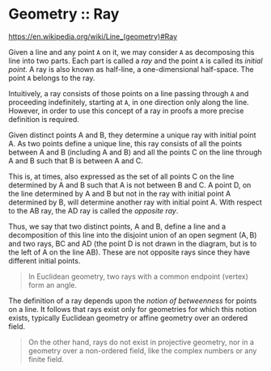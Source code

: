 # Geometry :: Ray

https://en.wikipedia.org/wiki/Line_(geometry)#Ray

Given a line and any point `A` on it, we may consider `A` as decomposing this line into two parts. Each part is called a *ray* and the point `A` is called its *initial point*. A ray is also known as half-line, a one-dimensional half-space. The point `A` belongs to the ray.

Intuitively, a ray consists of those points on a line passing through `A` and proceeding indefinitely, starting at `A`, in one direction only along the line. However, in order to use this concept of a ray in proofs a more precise definition is required.

Given distinct points A and B, they determine a unique ray with initial point A. As two points define a unique line, this ray consists of all the points between A and B (including A and B) and all the points C on the line through A and B such that B is between A and C.

This is, at times, also expressed as the set of all points C on the line determined by A and B such that A is not between B and C. A point D, on the line determined by A and B but not in the ray with initial point A determined by B, will determine another ray with initial point A. With respect to the AB ray, the AD ray is called the *opposite ray*.

Thus, we say that two distinct points, A and B, define a line and a decomposition of this line into the disjoint union of an open segment (A, B) and two rays, BC and AD (the point D is not drawn in the diagram, but is to the left of A on the line AB). These are not opposite rays since they have different initial points.

>In Euclidean geometry, two rays with a common endpoint (vertex) form an angle.

The definition of a ray depends upon the *notion of betweenness* for points on a line. It follows that rays exist only for geometries for which this notion exists, typically Euclidean geometry or affine geometry over an ordered field.

>On the other hand, rays do not exist in projective geometry, nor in a geometry over a non-ordered field, like the complex numbers or any finite field.
